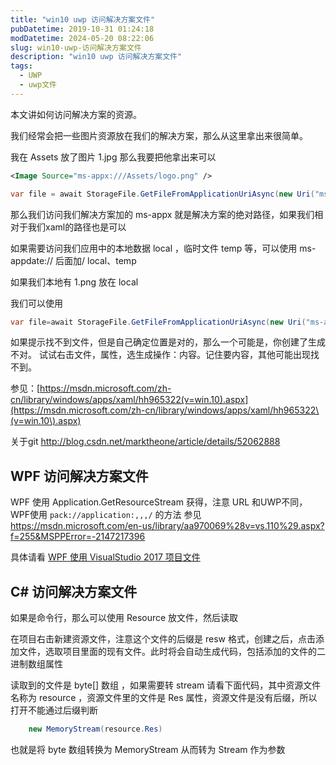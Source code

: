 ```yaml
---
title: "win10 uwp 访问解决方案文件"
pubDatetime: 2019-10-31 01:24:18
modDatetime: 2024-05-20 08:22:06
slug: win10-uwp-访问解决方案文件
description: "win10 uwp 访问解决方案文件"
tags:
  - UWP
  - uwp文件
---
```





本文讲如何访问解决方案的资源。

<!--more-->


<!-- CreateTime:2019/10/31 9:24:18 -->


<div id="toc"></div>
<!-- 标签：uwp，uwp文件 -->

我们经常会把一些图片资源放在我们的解决方案，那么从这里拿出来很简单。

我在 Assets 放了图片 1.jpg 那么我要把他拿出来可以

```xml
<Image Source="ms-appx:///Assets/logo.png" />
```

```csharp
var file = await StorageFile.GetFileFromApplicationUriAsync(new Uri("ms-appx:///Assets/1.png")); 
```

那么我们访问我们解决方案加的 ms-appx 就是解决方案的绝对路径，如果我们相对于我们xaml的路径也是可以

如果需要访问我们应用中的本地数据 local ，临时文件 temp 等，可以使用 ms-appdate:// 后面加/ local、temp

如果我们本地有 1.png 放在 local

我们可以使用

```csharp
var file=await StorageFile.GetFileFromApplicationUriAsync(new Uri("ms-appdate:///local/1.png"));
```

如果提示找不到文件，但是自己确定位置是对的，那么一个可能是，你创建了生成不对。
试试右击文件，属性，选生成操作：内容。记住要内容，其他可能出现找不到。

参见：[https://msdn.microsoft.com/zh-cn/library/windows/apps/xaml/hh965322(v=win.10).aspx](https://msdn.microsoft.com/zh-cn/library/windows/apps/xaml/hh965322\(v=win.10\).aspx)

关于git http://blog.csdn.net/marktheone/article/details/52062888

## WPF 访问解决方案文件

WPF 使用 Application.GetResourceStream 获得，注意 URL 和UWP不同，WPF使用 `pack://application:,,,/` 的方法 参见 https://msdn.microsoft.com/en-us/library/aa970069%28v=vs.110%29.aspx?f=255&MSPPError=-2147217396

具体请看 [WPF 使用 VisualStudio 2017 项目文件](https://blog.lindexi.com/post/WPF-%E4%BD%BF%E7%94%A8-VisualStudio-2017-%E9%A1%B9%E7%9B%AE%E6%96%87%E4%BB%B6.html )

## C# 访问解决方案文件

如果是命令行，那么可以使用 Resource 放文件，然后读取

在项目右击新建资源文件，注意这个文件的后缀是 resw 格式，创建之后，点击添加文件，选取项目里面的现有文件。此时将会自动生成代码，包括添加的文件的二进制数组属性

读取到的文件是 byte[] 数组 ，如果需要转 stream 请看下面代码，其中资源文件名称为 resource ，资源文件里的文件是 Res 属性，资源文件是没有后缀，所以打开不能通过后缀判断


```csharp
    new MemoryStream(resource.Res)
```

也就是将 byte 数组转换为 MemoryStream 从而转为 Stream 作为参数




